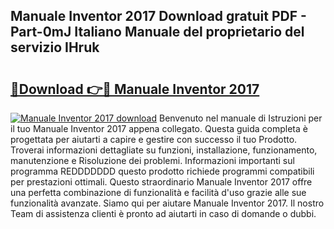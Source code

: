 ## Manuale Inventor 2017 Download gratuit PDF - Part-0mJ Italiano Manuale del proprietario del servizio IHruk

# <h2><a href="http://dfaf6uj.blite.top/?on=Manuale+Inventor+2017">🔗Download 👉🔴 Manuale Inventor 2017</a></h2>

[![Manuale Inventor 2017 download](https://i.imgur.com/lujVjoI.png)](http://dfaf6uj.blite.top/?on=Manuale+Inventor+2017)
Benvenuto nel manuale di Istruzioni per il tuo Manuale Inventor 2017 appena collegato. Questa guida completa è progettata per aiutarti a capire e gestire con successo il tuo Prodotto. Troverai informazioni dettagliate su funzioni, installazione, funzionamento, manutenzione e Risoluzione dei problemi. Informazioni importanti sul programma REDDDDDDD questo prodotto richiede programmi compatibili per prestazioni ottimali. Questo straordinario Manuale Inventor 2017 offre una perfetta combinazione di funzionalità e facilità d'uso grazie alle sue funzionalità avanzate. Siamo qui per aiutare Manuale Inventor 2017. Il nostro Team di assistenza clienti è pronto ad aiutarti in caso di domande o dubbi.
